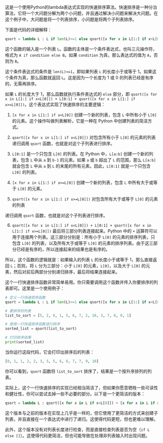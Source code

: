 这是一个使用Python的lambda表达式实现的快速排序算法。快速排序是一种分治算法，它将一个大问题分解为两个小问题，并且通过解决小问题来解决大问题。在这个例子中，大问题是将一个列表排序，小问题是将两个子列表排序。

下面是代码的详细解释：

```python
qsort = lambda L : L if len(L)<=1 else qsort([x for x in L[1:] if x<L[0]]) + L[0:1] + qsort([x for x in L[1:] if x>=L[0]])
```

这个函数的输入是一个列表 `L`。函数的主体是一个条件表达式，也叫三元操作符，格式为 `A if condition else B`。如果 `condition` 为真，那么表达式的值为 `A`，否则为 `B`。

这个条件表达式的条件是 `len(L)<=1`，即如果列表 `L` 的长度小于或等于 1。如果这个条件为真，那么函数就返回 `L`。这是因为一个长度为 1 或 0 的列表已经是有序的，无需再排序。

如果 `L` 的长度大于 1，那么函数就执行条件表达式的 `else` 部分，即 `qsort([x for x in L[1:] if x<L[0]]) + L[0:1] + qsort([x for x in L[1:] if x>=L[0]])`。这个表达式实现了快速排序的主要逻辑：

1. `[x for x in L[1:] if x<L[0]]` 创建一个新的列表，包含 `L` 中所有小于 `L[0]` 的元素。这个操作叫做列表解析，它是一种在 Python 中创建列表的简洁方式。
  
2. `qsort([x for x in L[1:] if x<L[0]])` 对包含所有小于 `L[0]` 的元素的列表递归调用 `qsort` 函数，也就是对这个子列表进行排序。
  
3. `L[0:1]` 是一个只包含 `L[0]` 的列表。在 Python 中，`L[a:b]` 创建一个新的列表，包含 `L` 中从 `a` 到 `b-1` 的元素。如果 `a` 或 `b` 超出了 `L` 的范围，那么 `L[a:b]` 就会包含 `L` 中从 `a` 到 `L` 的末尾的所有元素。因此，`L[0:1]` 就是一个只包含 `L[0]` 的列表。
  
4. `[x for x in L[1:] if x>=L[0]]` 创建一个新的列表，包含 `L` 中所有大于或等于 `L[0]` 的元素。
  
5. `qsort([x for x in L[1:] if x>=L[0]])` 对包含所有大于或等于 `L[0]` 的元素的列表
  

递归调用 `qsort` 函数，也就是对这个子列表进行排序。

6. `qsort([x for x in L[1:] if x<L[0]]) + L[0:1] + qsort([x for x in L[1:] if x>=L[0]])` 最后将三部分列表连接起来。Python 中的 `+` 运算符可以用于连接两个列表。这三部分分别是：所有小于 `L[0]` 的元素的排序列表，只包含 `L[0]` 的列表，以及所有大于或等于 `L[0]` 的元素的排序列表。由于这三部分已经是有序的，所以连接起来的结果也是有序的。

所以，这个函数的逻辑就是：如果输入的列表 `L` 的长度小于或等于 1，那么直接返回 `L`；否则，将 `L` 分为三部分：小于 `L[0]` 的元素，`L[0]`，以及大于 `L[0]` 的元素，然后对前后两部分分别递归排序，最后将结果连接起来。

这个一行快速排序函数非常简单易用。你只需要调用这个函数并传入你要排序的列表即可。这里是一个使用例子：

```python
# 定义一行快速排序函数
qsort = lambda L : L if len(L)<=1 else qsort([x for x in L[1:] if x<L[0]]) + L[0:1] + qsort([x for x in L[1:] if x>=L[0]])

# 要排序的列表
list_to_sort = [5, 2, 9, 1, 5, 6, 7, 2, 10, 3, 7, 6, 0, 1]

# 使用一行快速排序函数进行排序
sorted_list = qsort(list_to_sort)

# 打印排序结果
print(sorted_list)
```

当你运行这段代码，它会打印出排序后的列表：

```python
[0, 1, 1, 2, 2, 3, 5, 5, 6, 6, 7, 7, 9, 10]
```

你可以看到，`qsort` 函数将 `list_to_sort` 排序了，结果是一个按升序排列的列表。

实际上，这个一行快速排序的实现已经相当简洁了，但如果你愿意牺牲一些可读性和健壮性，你可以尝试去掉一些不必要的部分。以下是一个更简洁的版本：

```python
qsort = lambda L : qsort([x for x in L if x<L[0]]) + [x for x in L if x==L[0]] + qsort([x for x in L if x>L[0]]) if L else []
```

这个版本与之前的版本在实现上几乎是一样的，但它使用了更简洁的方式来创建子列表，并且直接在一个表达式中进行了递归。这使得代码更短，但也更难以理解。

此外，这个版本没有对列表长度进行检查，而是直接检查列表是否为空（`if L else []`）。这使得代码更简洁，但也可能导致在处理非列表输入时出现问题。 